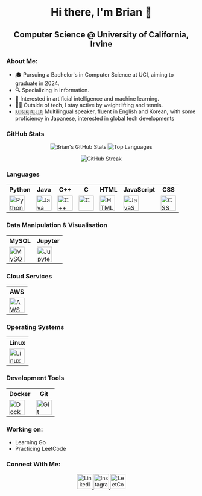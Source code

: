 <!-- in your header -->
<link rel="stylesheet" href="https://cdn.jsdelivr.net/gh/devicons/devicon@latest/devicon.min.css">

<h1 align="center">Hi there, I'm Brian 👋</h1>

<h2 align="center">Computer Science @ University of California, Irvine</h2>

### About Me:
- 🎓 Pursuing a Bachelor's in Computer Science at UCI, aiming to graduate in 2024.
- 🔍 Specializing in information.
- 🧠 Interested in artificial intelligence and machine learning.
- 🏋️‍♂️ Outside of tech, I stay active by weightlifting and tennis.
- 🇺🇸🇰🇷🇯🇵 Multilingual speaker, fluent in English and Korean, with some proficiency in Japanese, interested in global tech developments

### GitHub Stats
<p align="center">
  <img src="https://github-readme-stats.vercel.app/api?username=dhkam1102&show_icons=true&theme=radical" alt="Brian's GitHub Stats"/>
  <img src="https://github-readme-stats.vercel.app/api/top-langs/?username=dhkam1102&layout=compact&theme=radical" alt="Top Languages"/>
</p>
<p align="center">
  <img src="https://streak-stats.demolab.com/?user=dhkam1102&theme=radical" alt="GitHub Streak"/>
</p>

### Languages
<table>
  <tr>
    <th>Python</th>
    <th>Java</th>
    <th>C++</th>
    <th>C</th>
    <th>HTML</th>
    <th>JavaScript</th>
    <th>CSS</th>
  </tr>
  <tr>
 <td><img src="https://www.vectorlogo.zone/logos/python/python-icon.svg" alt="Python" width="40" height="40"/></td>
    <td><img src="https://www.vectorlogo.zone/logos/java/java-icon.svg" alt="Java" width="40" height="40"/></td>
    <td><img src="https://cdn.worldvectorlogo.com/logos/c.svg" alt="C++" width="40" height="40"/></td>
    <td><img src="https://cdn.worldvectorlogo.com/logos/c-1.svg" alt="C" width="40" height="40"/></td>
    <td><img src="https://www.vectorlogo.zone/logos/w3_html5/w3_html5-icon.svg" alt="HTML" width="40" height="40"/></td>
    <td><img src="https://cdn.worldvectorlogo.com/logos/javascript-1.svg" alt="JavaScript" width="40" height="40"/></td>
    <td><img src="https://cdn.worldvectorlogo.com/logos/css-3.svg" alt="CSS" width="40" height="40"/></td>
  </tr>
  </tr>
  </tr>
</table>

### Data Manipulation & Visualisation
<table>
  <tr>
    <th>MySQL</th>
    <th>Jupyter</th>
  </tr>
  <tr>
    <td><img src="https://www.vectorlogo.zone/logos/mysql/mysql-icon.svg" alt="MySQL" width="40" height="40"/></td>
    <td><img src="https://cdn.jsdelivr.net/gh/devicons/devicon/icons/jupyter/jupyter-original-wordmark.svg" alt="Jupyter" width="40" height="40"/></td>
  </tr>
</table>

### Cloud Services
<table>
  <tr>
    <th>AWS</th>
  </tr>
  <tr>
    <td><img src="https://cdn.worldvectorlogo.com/logos/aws-2.svg" alt="AWS" width="40" height="40"/></td>
  </tr>
</table>

### Operating Systems
<table>
  <tr>
    <th>Linux</th>
  </tr>
  <tr>
    <td><img src="https://www.vectorlogo.zone/logos/linux/linux-icon.svg" alt="Linux" width="40" height="40"/></td>
  </tr>
</table>

### Development Tools
<table>
  <tr>
    <th>Docker</th>
    <th>Git</th>
  </tr>
  <tr>
    <td><img src="https://www.vectorlogo.zone/logos/docker/docker-icon.svg" alt="Docker" width="40" height="40"/></td>
    <td><img src="https://www.vectorlogo.zone/logos/git-scm/git-scm-icon.svg" alt="Git" width="40" height="40"/></td>
  </tr>
</table>

### Working on:
- Learning Go
- Practicing LeetCode

### Connect With Me:
<p align="center">
  <a href="www.linkedin.com/in/brian-kam-297144277">
    <img src="https://cdn.worldvectorlogo.com/logos/linkedin-icon-2.svg" alt="LinkedIn" width="40" height="40"/>
  </a>
  <a href="https://www.instagram.com/dhkam_1102_/">
    <img src="https://upload.wikimedia.org/wikipedia/commons/a/a5/Instagram_icon.png" alt="Instagram" width="40" height="40"/>
  </a>
  <a href="https://leetcode.com/u/bdkam/">
    <img src="https://upload.wikimedia.org/wikipedia/commons/1/19/LeetCode_logo_black.png" alt="LeetCode" width="40" height="40"/>
  </a>
</p>
